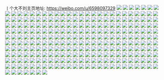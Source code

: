 丨个大不刘主页地址: https://weibo.com/u/6598097329 
![](https://wx4.sinaimg.cn/mw2000/007cwWwFly1h9juxewppvj30yi13d791.jpg) 
![](https://wx4.sinaimg.cn/mw2000/007cwWwFly1h921ypsgdaj30u01hc0yc.jpg) 
![](https://wx4.sinaimg.cn/mw2000/007cwWwFly1h8rz1jidwxj30tw1l1q67.jpg) 
![](https://wx4.sinaimg.cn/mw2000/007cwWwFly1h8oik7aahfj30tp0s5wg9.jpg) 
![](https://wx4.sinaimg.cn/mw2000/007cwWwFly1h8oik8iiwlj30u10s3mz0.jpg) 
![](https://wx4.sinaimg.cn/mw2000/007cwWwFly1h8oik7xy4sj30tg1dzn12.jpg) 
![](https://wx4.sinaimg.cn/mw2000/007cwWwFly1h8jvgbqe25j30ya0u0abe.jpg) 
![](https://wx4.sinaimg.cn/mw2000/007cwWwFly1h83w527tmtj30u01sydmv.jpg) 
![](https://wx4.sinaimg.cn/mw2000/007cwWwFly1h83w50jrf1j30u00u6djs.jpg) 
![](https://wx4.sinaimg.cn/mw2000/007cwWwFly1h77zhixbxoj30u015e0tk.jpg) 
![](https://wx4.sinaimg.cn/mw2000/007cwWwFly1h77zfkgw3yj31400u043k.jpg) 
![](https://wx4.sinaimg.cn/mw2000/007cwWwFly1h77zfldtqij30u0106ju0.jpg) 
![](https://wx4.sinaimg.cn/mw2000/007cwWwFly1h77zfmdofcj30u0140wfv.jpg) 
![](https://wx4.sinaimg.cn/mw2000/007cwWwFly1h77zfnyqkij30tt1hc45q.jpg) 
![](https://wx4.sinaimg.cn/mw2000/007cwWwFly1h77zfp2hhtj30u0140q8a.jpg) 
![](https://wx4.sinaimg.cn/mw2000/007cwWwFly1h77zhf22qbj310i0u00zd.jpg) 
![](https://wx4.sinaimg.cn/mw2000/007cwWwFly1h77zfjt0j0j30u0140qat.jpg) 
![](https://wx4.sinaimg.cn/mw2000/007cwWwFly1h77zhgap1vj30u0140wg8.jpg) 
![](https://wx4.sinaimg.cn/mw2000/007cwWwFly1h6v9tqn27xj30u01sytcj.jpg) 
![](https://wx4.sinaimg.cn/mw2000/007cwWwFly1h61uvi6im4j30u01400vi.jpg) 
![](https://wx4.sinaimg.cn/mw2000/007cwWwFly1h33g15hd7oj30pd0cetae.jpg) 
![](https://wx4.sinaimg.cn/mw2000/007cwWwFly1h2lme8arecj319a0u0wkd.jpg) 
![](https://wx4.sinaimg.cn/mw2000/007cwWwFly1h2lme8xtesj31400u042g.jpg) 
![](https://wx4.sinaimg.cn/mw2000/007cwWwFly1h2lmhdcxjtj30u00u0dhb.jpg) 
![](https://wx4.sinaimg.cn/mw2000/007cwWwFly1h2lma36h0cj30z50u079g.jpg) 
![](https://wx4.sinaimg.cn/mw2000/007cwWwFly1h2lma6rrlmj30u0141n8o.jpg) 
![](https://wx4.sinaimg.cn/mw2000/007cwWwFly1h2lma41yzzj31400u0aht.jpg) 
![](https://wx4.sinaimg.cn/mw2000/007cwWwFly1h2lmwoz8enj30u00u20zq.jpg) 
![](https://wx4.sinaimg.cn/mw2000/007cwWwFly1h2lmaa7fwmj31400u0n4j.jpg) 
![](https://wx4.sinaimg.cn/mw2000/007cwWwFly1h2lma98pq1j313d0u0tf5.jpg) 
![](https://wx4.sinaimg.cn/mw2000/007cwWwFly1h29amqp66ej31bb0qak38.jpg) 
![](https://wx4.sinaimg.cn/mw2000/007cwWwFly1h29amq8sxqj317s0p8k1w.jpg) 
![](https://wx4.sinaimg.cn/mw2000/007cwWwFly1h29amt2pq4j31jq15uwtk.jpg) 
![](https://wx4.sinaimg.cn/mw2000/007cwWwFly1h29amn544xj322n3401kz.jpg) 
![](https://wx4.sinaimg.cn/mw2000/007cwWwFly1h29amplkw7j335s2dce82.jpg) 
![](https://wx4.sinaimg.cn/mw2000/007cwWwFly1h29ams8vloj32c0340kjm.jpg) 
![](https://wx4.sinaimg.cn/mw2000/007cwWwFly1h29amupzzuj32c0340x6p.jpg) 
![](https://wx4.sinaimg.cn/mw2000/007cwWwFly1h29aos2l62j30uh35snpd.jpg) 
![](https://wx4.sinaimg.cn/mw2000/007cwWwFly1h29aot6a3tj30uk3r0kjl.jpg) 
![](https://wx4.sinaimg.cn/mw2000/007cwWwFly1h234p95psij30sg0osadh.jpg) 
![](https://wx4.sinaimg.cn/mw2000/007cwWwFly1h219768aq5j30u016346m.jpg) 
![](https://wx4.sinaimg.cn/mw2000/007cwWwFly1h21975k8cyj30u0132gt1.jpg) 
![](https://wx4.sinaimg.cn/mw2000/007cwWwFly1h21976v7raj30u00xe78v.jpg) 
![](https://wx4.sinaimg.cn/mw2000/007cwWwFly1h21973b66yj30uh0u0n48.jpg) 
![](https://wx4.sinaimg.cn/mw2000/007cwWwFly1h21974xnr1j31400u0qdr.jpg) 
![](https://wx4.sinaimg.cn/mw2000/007cwWwFly1h21978yufzj30u00u00yz.jpg) 
![](https://wx4.sinaimg.cn/mw2000/007cwWwFly1h21977m18vj30u00u0dne.jpg) 
![](https://wx4.sinaimg.cn/mw2000/007cwWwFly1h219786fcij30j60j677c.jpg) 
![](https://wx4.sinaimg.cn/mw2000/007cwWwFly1h21973yvk0j30u0140q96.jpg) 
![](https://wx4.sinaimg.cn/mw2000/007cwWwFly1h1lxsug6lej30to0i2aan.jpg) 
![](https://wx4.sinaimg.cn/mw2000/007cwWwFly1h1l5czt6ubj32c0340hdu.jpg) 
![](https://wx4.sinaimg.cn/mw2000/007cwWwFly1h1f7r4ahf9j31gm1msb07.jpg) 
![](https://wx4.sinaimg.cn/mw2000/007cwWwFly1h17saanfk0j30xc21c11f.jpg) 
![](https://wx4.sinaimg.cn/mw2000/007cwWwFly1h11gn9wejcj32c0340kjn.jpg) 
![](https://wx4.sinaimg.cn/mw2000/007cwWwFly1h11gmdmkgej32af31x7wm.jpg) 
![](https://wx4.sinaimg.cn/mw2000/007cwWwFly1h11gmgs0ojj326v2vdhdx.jpg) 
![](https://wx4.sinaimg.cn/mw2000/007cwWwFly1h11gmk5swtj32is35skjn.jpg) 
![](https://wx4.sinaimg.cn/mw2000/007cwWwFly1h11gmxn398j30o90r4do3.jpg) 
![](https://wx4.sinaimg.cn/mw2000/007cwWwFly1h11gn1je0pj32c03407wi.jpg) 
![](https://wx4.sinaimg.cn/mw2000/007cwWwFly1gz1r1zk8hoj32dc35su0x.jpg) 
![](https://wx4.sinaimg.cn/mw2000/007cwWwFly1gyv1ujf1wqj30xc15aq5d.jpg) 
![](https://wx4.sinaimg.cn/mw2000/007cwWwFly1gy7pde8jlxj32c834ax6q.jpg) 
![](https://wx4.sinaimg.cn/mw2000/007cwWwFly1gxpbzy286wj30qo12xjxy.jpg) 
![](https://wx4.sinaimg.cn/mw2000/007cwWwFly1gxg0d244wej30u01137ao.jpg) 
![](https://wx4.sinaimg.cn/mw2000/007cwWwFly1gxg0d2v3uoj30u00yytep.jpg) 
![](https://wx4.sinaimg.cn/mw2000/007cwWwFly1gxg0d3kti2j30u00yrn31.jpg) 
![](https://wx4.sinaimg.cn/mw2000/007cwWwFly1gx107rmjssj30u01tstc1.jpg) 
![](https://wx4.sinaimg.cn/mw2000/007cwWwFly1gx10bubzkuj30u01u0aik.jpg) 
![](https://wx4.sinaimg.cn/mw2000/007cwWwFly1gwxi0q385oj30u01qhx5p.jpg) 
![](https://wx4.sinaimg.cn/mw2000/007cwWwFly1gwxi0o80ugj30u01qh46e.jpg) 
![](https://wx4.sinaimg.cn/mw2000/007cwWwFly1gwxhh19jmwj30u019s40o.jpg) 
![](https://wx4.sinaimg.cn/mw2000/007cwWwFly1gwxhh1z2zdj30u01qh0yk.jpg) 
![](https://wx4.sinaimg.cn/mw2000/007cwWwFly1gwxhh3fx31j30u01qhn30.jpg) 
![](https://wx4.sinaimg.cn/mw2000/007cwWwFly1gwxhgz7umfj30u01qh7ks.jpg) 
![](https://wx4.sinaimg.cn/mw2000/007cwWwFly1gwxhgwk6h8j30u019qgq6.jpg) 
![](https://wx4.sinaimg.cn/mw2000/007cwWwFly1gwxhgy6cn3j30u019048x.jpg) 
![](https://wx4.sinaimg.cn/mw2000/007cwWwFly1gwxi2zaa29j30u01qh183.jpg) 
![](https://wx4.sinaimg.cn/mw2000/007cwWwFly1gwpak6289vj335s2dchdv.jpg) 
![](https://wx4.sinaimg.cn/mw2000/007cwWwFly1gwmz7oo2p3j30u01qhn5k.jpg) 
![](https://wx4.sinaimg.cn/mw2000/007cwWwFly1gwmz7pwi4jj313i0u0te4.jpg) 
![](https://wx4.sinaimg.cn/mw2000/007cwWwFly1gwn0hfmmswj30u01qhaka.jpg) 
![](https://wx4.sinaimg.cn/mw2000/007cwWwFly1gwn0ix4k3ij31400u0q8h.jpg) 
![](https://wx4.sinaimg.cn/mw2000/007cwWwFly1gwlxy84guaj30u0140ach.jpg) 
![](https://wx4.sinaimg.cn/mw2000/007cwWwFly1gwlxy8pbmdj30u01400uu.jpg) 
![](https://wx4.sinaimg.cn/mw2000/007cwWwFly1gwh9uh58i7j305d05d3yf.jpg) 
![](https://wx4.sinaimg.cn/mw2000/007cwWwFly1gwdbwg0sbnj31400u0goy.jpg) 
![](https://wx4.sinaimg.cn/mw2000/007cwWwFly1gwdbwgiphij31400u0ad3.jpg) 
![](https://wx4.sinaimg.cn/mw2000/007cwWwFly1gwbkascgfkj31400u0tec.jpg) 
![](https://wx4.sinaimg.cn/mw2000/007cwWwFly1gwbkcfpuxqj31400u0dk4.jpg) 
![](https://wx4.sinaimg.cn/mw2000/007cwWwFly1gwbkavqgbbj30u00x87ad.jpg) 
![](https://wx4.sinaimg.cn/mw2000/007cwWwFly1gwbkatp0khj31400u07cz.jpg) 
![](https://wx4.sinaimg.cn/mw2000/007cwWwFly1gwbkauu2udj30n00mw771.jpg) 
![](https://wx4.sinaimg.cn/mw2000/007cwWwFly1gwbkcg1yc8j30go0eut8z.jpg) 
![](https://wx4.sinaimg.cn/mw2000/007cwWwFly1gw9a4vls9cj30u0190gp3.jpg) 
![](https://wx4.sinaimg.cn/mw2000/007cwWwFly1gw9a4x67qoj30u0190who.jpg) 
![](https://wx4.sinaimg.cn/mw2000/007cwWwFly1gw9a5k53jij30u0190q7p.jpg) 
![](https://wx4.sinaimg.cn/mw2000/007cwWwFly1gw9a5ku9vhj30u0190gq9.jpg) 
![](https://wx4.sinaimg.cn/mw2000/007cwWwFly1gw0ysb771tj30u01o01il.jpg) 
![](https://wx4.sinaimg.cn/mw2000/007cwWwFly1gw0ys44a7cj30u01cuk1k.jpg) 
![](https://wx4.sinaimg.cn/mw2000/007cwWwFly1gw0ys922fcj30u0140wh8.jpg) 
![](https://wx4.sinaimg.cn/mw2000/007cwWwFly1gw0ys62r10j30u0140qh0.jpg) 
![](https://wx4.sinaimg.cn/mw2000/007cwWwFly1gw0ys52u4gj30u01qh7d9.jpg) 
![](https://wx4.sinaimg.cn/mw2000/007cwWwFly1gw0ys7m0qej30u014047c.jpg) 
![](https://wx4.sinaimg.cn/mw2000/007cwWwFly1gw0ys6v8p0j30u0140do2.jpg) 
![](https://wx4.sinaimg.cn/mw2000/007cwWwFly1gw0ys8g716j30u0140123.jpg) 
![](https://wx4.sinaimg.cn/mw2000/007cwWwFly1gw0ys9wsgkj30u01qh15c.jpg) 
![](https://wx4.sinaimg.cn/mw2000/007cwWwFly1gvurp8bbtgj31400u0dh0.jpg) 
![](https://wx4.sinaimg.cn/mw2000/007cwWwFly1gvrlwvn3ypj61400u0ju102.jpg) 
![](https://wx4.sinaimg.cn/mw2000/007cwWwFly1gvga89krgdj61400u0n7k02.jpg) 
![](https://wx4.sinaimg.cn/mw2000/007cwWwFly1gvga8ad1slj613z0u079m02.jpg) 
![](https://wx4.sinaimg.cn/mw2000/007cwWwFly1gvf2iycmq3j60u00y2dly02.jpg) 
![](https://wx4.sinaimg.cn/mw2000/007cwWwFly1gvds5jl3uyj612w0u0n1302.jpg) 
![](https://wx4.sinaimg.cn/mw2000/007cwWwFly1gvds5kkh54j60u00u00uu02.jpg) 
![](https://wx4.sinaimg.cn/mw2000/007cwWwFly1gvbdlvakfjj613z0u00uj02.jpg) 
![](https://wx4.sinaimg.cn/mw2000/007cwWwFly1gvbdlunqgrj60u00xvagp02.jpg) 
![](https://wx4.sinaimg.cn/mw2000/007cwWwFly1gv2jry2tevj60xc0fhgoy02.jpg) 
![](https://wx4.sinaimg.cn/mw2000/007cwWwFly1guvhgulb9kj60u01qh7l502.jpg) 
![](https://wx4.sinaimg.cn/mw2000/007cwWwFly1guvhgstid1j60u01qhagd02.jpg) 
![](https://wx4.sinaimg.cn/mw2000/007cwWwFly1guvhgtiuncj60u01qhn3z02.jpg) 
![](https://wx4.sinaimg.cn/mw2000/007cwWwFly1guvhgx3kbaj30u01qh7dv.jpg) 
![](https://wx4.sinaimg.cn/mw2000/007cwWwFly1guvhgxugn4j30u01aan4e.jpg) 
![](https://wx4.sinaimg.cn/mw2000/007cwWwFly1guvhgw9lkvj60u0140jw802.jpg) 
![](https://wx4.sinaimg.cn/mw2000/007cwWwFly1guvhgztgg7j60u01qh14y02.jpg) 
![](https://wx4.sinaimg.cn/mw2000/007cwWwFly1guvhgs1nbjj60u01qhwvp02.jpg) 
![](https://wx4.sinaimg.cn/mw2000/007cwWwFly1guvht1nlslj60u028nn7r02.jpg) 
![](https://wx4.sinaimg.cn/mw2000/007cwWwFly1gupplues19j31jk1jkdmz.jpg) 
![](https://wx4.sinaimg.cn/mw2000/007cwWwFly1guokdqtvdxj632b2aqtv102.jpg) 
![](https://wx4.sinaimg.cn/mw2000/007cwWwFly1guma8o1k8vj60xc21caec02.jpg) 
![](https://wx4.sinaimg.cn/mw2000/007cwWwFly1guijxak2ocj60u00u0goz02.jpg) 
![](https://wx4.sinaimg.cn/mw2000/007cwWwFly1guijxatp4bj60d90diq3g02.jpg) 
![](https://wx4.sinaimg.cn/mw2000/007cwWwFly1guhf1acjx5j61400u0n2v02.jpg) 
![](https://wx4.sinaimg.cn/mw2000/007cwWwFly1guhf19m1jzj60jd0jd3zu02.jpg) 
![](https://wx4.sinaimg.cn/mw2000/007cwWwFly1gufvvx7fhuj61400u00z402.jpg) 
![](https://wx4.sinaimg.cn/mw2000/007cwWwFly1gue8c9atafj60to0z60ux02.jpg) 
![](https://wx4.sinaimg.cn/mw2000/007cwWwFly1gudug12bzxj60bn0bf0t502.jpg) 
![](https://wx4.sinaimg.cn/mw2000/007cwWwFly1gu79t6elr6j602s02ga9u02.jpg) 
![](https://wx4.sinaimg.cn/mw2000/007cwWwFly1gtwqx2rgvqj60xc21cqod02.jpg) 
![](https://wx4.sinaimg.cn/mw2000/007cwWwFly1gtwtzvn0ubj30xc21cdq8.jpg) 
![](https://wx4.sinaimg.cn/mw2000/007cwWwFly1gtvlm8is8pj60go0goq4n02.jpg) 
![](https://wx4.sinaimg.cn/mw2000/007cwWwFly1gtr52dn0vbj30xc21cjxs.jpg) 
![](https://wx4.sinaimg.cn/mw2000/007cwWwFly1gtlbrplqetj63402c04qq02.jpg) 
![](https://wx4.sinaimg.cn/mw2000/007cwWwFly1gtkos0mq1xj62dc2dc7wi02.jpg) 
![](https://wx4.sinaimg.cn/mw2000/007cwWwFly1gtdnbgz0vtj30u0140134.jpg) 
![](https://wx4.sinaimg.cn/mw2000/007cwWwFly1gtdnbierz1j30u00vrdng.jpg) 
![](https://wx4.sinaimg.cn/mw2000/007cwWwFly1gtbwu82kjjj31400u00z5.jpg) 
![](https://wx4.sinaimg.cn/mw2000/007cwWwFly1gtbwu78nvjj30u00u0jwv.jpg) 
![](https://wx4.sinaimg.cn/mw2000/007cwWwFly1gtbwu5wcswj30u0140qe0.jpg) 
![](https://wx4.sinaimg.cn/mw2000/007cwWwFly1gtbwu3escgj30u00u0n16.jpg) 
![](https://wx4.sinaimg.cn/mw2000/007cwWwFly1gtbwu2i394j30u01hbk7m.jpg) 
![](https://wx4.sinaimg.cn/mw2000/007cwWwFly1gtbwtsmel1j30w40u078j.jpg) 
![](https://wx4.sinaimg.cn/mw2000/007cwWwFly1gtbwtyqseqj30u00u0q7k.jpg) 
![](https://wx4.sinaimg.cn/mw2000/007cwWwFly1gtbwtwxep1j30u00u0dnd.jpg) 
![](https://wx4.sinaimg.cn/mw2000/007cwWwFly1gtbwtrgxmmj30i30sugos.jpg) 
![](https://wx4.sinaimg.cn/mw2000/007cwWwFly1gt8751hll7j31k0340kjl.jpg) 
![](https://wx4.sinaimg.cn/mw2000/007cwWwFly1gt87501abxj31k03404qq.jpg) 
![](https://wx4.sinaimg.cn/mw2000/007cwWwFly1gt874yksarj31hs340hdt.jpg) 
![](https://wx4.sinaimg.cn/mw2000/007cwWwFly1gt8754lr8fj31k0340u0y.jpg) 
![](https://wx4.sinaimg.cn/mw2000/007cwWwFly1gt8752y954j31k0340hdu.jpg) 
![](https://wx4.sinaimg.cn/mw2000/007cwWwFly1gt874vjwd7j31hs340b1v.jpg) 
![](https://wx4.sinaimg.cn/mw2000/007cwWwFly1gt875787r3j31k0340x6p.jpg) 
![](https://wx4.sinaimg.cn/mw2000/007cwWwFly1gt874uosi7j31k0340hdu.jpg) 
![](https://wx4.sinaimg.cn/mw2000/007cwWwFly1gt874xhbi9j31hs340u0x.jpg) 
![](https://wx4.sinaimg.cn/mw2000/007cwWwFly1gt0iu2fv0sj30xc327tqy.jpg) 
![](https://wx4.sinaimg.cn/mw2000/007cwWwFly1gsix0dbi82j32c0340qv5.jpg) 
![](https://wx4.sinaimg.cn/mw2000/007cwWwFly1gsix09c9mlj32c0340e82.jpg) 
![](https://wx4.sinaimg.cn/mw2000/007cwWwFly1gsix0mqky6j31jk334kgj.jpg) 
![](https://wx4.sinaimg.cn/mw2000/007cwWwFly1gsix0bnoeoj32c0340hdv.jpg) 
![](https://wx4.sinaimg.cn/mw2000/007cwWwFly1gsix0ffdu0j32c0340npe.jpg) 
![](https://wx4.sinaimg.cn/mw2000/007cwWwFly1gsix0o3nxdj32c0340u0x.jpg) 
![](https://wx4.sinaimg.cn/mw2000/007cwWwFly1gsix0hbvb3j32c0340b2a.jpg) 
![](https://wx4.sinaimg.cn/mw2000/007cwWwFly1gsix0jq52wj32c03404qs.jpg) 
![](https://wx4.sinaimg.cn/mw2000/007cwWwFly1gsix0lzf5qj32c0340kjn.jpg) 
![](https://wx4.sinaimg.cn/mw2000/007cwWwFly1goky2hx3qfj31sg2ds1l1.jpg) 
![](https://wx4.sinaimg.cn/mw2000/007cwWwFly1gokybazwu3j31fm217e82.jpg) 
![](https://wx4.sinaimg.cn/mw2000/007cwWwFly1gnqoiwqx0lj32zy28yqva.jpg) 
![](https://wx4.sinaimg.cn/mw2000/007cwWwFly1gnf1jd7adzj335s2dc7wn.jpg) 
![](https://wx4.sinaimg.cn/mw2000/007cwWwFly1gnf1jexs2nj32am3261l1.jpg) 
![](https://wx4.sinaimg.cn/mw2000/007cwWwFly1gnf1jhat4ij32da2vob2i.jpg) 
![](https://wx4.sinaimg.cn/mw2000/007cwWwFly1gnf1jj0v7rj32yy2dcu13.jpg) 
![](https://wx4.sinaimg.cn/mw2000/007cwWwFly1gnf1jks36hj32dc35she0.jpg) 
![](https://wx4.sinaimg.cn/mw2000/007cwWwFly1gnf1jn1vzkj32ua2c3kjr.jpg) 
![](https://wx4.sinaimg.cn/mw2000/007cwWwFly1gnf1jp2lqcj335s2dcb2g.jpg) 
![](https://wx4.sinaimg.cn/mw2000/007cwWwFly1gnf1jqxdgij331f2a21l4.jpg) 
![](https://wx4.sinaimg.cn/mw2000/007cwWwFly1gnbvjvh7w6j323t2t2qv9.jpg) 
![](https://wx4.sinaimg.cn/mw2000/007cwWwFly1gnbvjw3dzrj31jk1zz7v2.jpg) 
![](https://wx4.sinaimg.cn/mw2000/007cwWwFly1gnbvjwz7m1j316o1kw7wi.jpg) 
![](https://wx4.sinaimg.cn/mw2000/007cwWwFly1gnbvjxa249j30c80c6dhi.jpg) 
![](https://wx4.sinaimg.cn/mw2000/007cwWwFly1gn4t95uh1xj30ra11paug.jpg) 
![](https://wx4.sinaimg.cn/mw2000/007cwWwFly1gn4t95bhb9j30u0140b29.jpg) 
![](https://wx4.sinaimg.cn/mw2000/007cwWwFly1gn4t96dhgzj30os0xe1aq.jpg) 
![](https://wx4.sinaimg.cn/mw2000/007cwWwFly1gn4t96jzpaj305d05hq3h.jpg) 
![](https://wx4.sinaimg.cn/mw2000/007cwWwFly1glebw91t3nj316o1kwnpe.jpg) 
![](https://wx4.sinaimg.cn/mw2000/007cwWwFly1glebwazoqbj314g1agnpd.jpg) 
![](https://wx4.sinaimg.cn/mw2000/007cwWwFly1glebwcof70j313p1gxkjl.jpg) 
![](https://wx4.sinaimg.cn/mw2000/007cwWwFly1glebwezb43j316o1kwhdu.jpg) 
![](https://wx4.sinaimg.cn/mw2000/007cwWwFly1glebwh5zpoj31j911ae82.jpg) 
![](https://wx4.sinaimg.cn/mw2000/007cwWwFly1glebwhix7oj30ul0np435.jpg) 
![](https://wx4.sinaimg.cn/mw2000/007cwWwFly1gl45ggzuqbj31hs340hdu.jpg) 
![](https://wx4.sinaimg.cn/mw2000/007cwWwFly1gkehepur0qj31kw16o1ky.jpg) 
![](https://wx4.sinaimg.cn/mw2000/007cwWwFly1gj1yco3deqj30u0140tfd.jpg) 
![](https://wx4.sinaimg.cn/mw2000/007cwWwFly1gj1ycoru30j313z0u0jyd.jpg) 
![](https://wx4.sinaimg.cn/mw2000/007cwWwFly1gj1ycpbsupj31400u0tci.jpg) 
![](https://wx4.sinaimg.cn/mw2000/007cwWwFly1giyk2ohb72j310q0u0q6z.jpg) 
![](https://wx4.sinaimg.cn/mw2000/007cwWwFly1giyk2ozj44j314t0u0gqw.jpg) 
![](https://wx4.sinaimg.cn/mw2000/007cwWwFly1giyk2nadeqj31aa0u0tbj.jpg) 
![](https://wx4.sinaimg.cn/mw2000/007cwWwFly1giyk2mxgfgj31400u0jt0.jpg) 
![](https://wx4.sinaimg.cn/mw2000/007cwWwFly1gim0egsw21j31kw16onpe.jpg) 
![](https://wx4.sinaimg.cn/mw2000/007cwWwFly1gim0ehjbhij31kw10k1ky.jpg) 
![](https://wx4.sinaimg.cn/mw2000/007cwWwFly1gim0en5gaoj30f70ew0xz.jpg) 
![](https://wx4.sinaimg.cn/mw2000/007cwWwFly1gim0eihouhj31kw16o7wj.jpg) 
![](https://wx4.sinaimg.cn/mw2000/007cwWwFly1gim0ejetf9j31kx16okjl.jpg) 
![](https://wx4.sinaimg.cn/mw2000/007cwWwFly1gim0ejweiaj316o1kxkjl.jpg) 
![](https://wx4.sinaimg.cn/mw2000/007cwWwFly1gim0eksi51j31kw16oe83.jpg) 
![](https://wx4.sinaimg.cn/mw2000/007cwWwFly1gim0emqh7oj335s2dc1kz.jpg) 
![](https://wx4.sinaimg.cn/mw2000/007cwWwFly1gim0elk2cqj31f115kb2a.jpg) 
![](https://wx4.sinaimg.cn/mw2000/007cwWwFly1gi80nc3c1wj30u00u0437.jpg) 
![](https://wx4.sinaimg.cn/mw2000/007cwWwFly1gi4lnc13wmj31400u0afy.jpg) 
![](https://wx4.sinaimg.cn/mw2000/007cwWwFly1ghyo3ybbkhj30mk0l1dj3.jpg) 
![](https://wx4.sinaimg.cn/mw2000/007cwWwFly1ghyo3ypztoj30n10of0wp.jpg) 
![](https://wx4.sinaimg.cn/mw2000/007cwWwFly1ghyo40lu13j30j80k7764.jpg) 
![](https://wx4.sinaimg.cn/mw2000/007cwWwFly1ghyo3z6l6rj30u00u0432.jpg) 
![](https://wx4.sinaimg.cn/mw2000/007cwWwFly1ghyo3zqq5vj30u00u0443.jpg) 
![](https://wx4.sinaimg.cn/mw2000/007cwWwFly1ghyo4058dfj30gk0ez0tt.jpg) 
![](https://wx4.sinaimg.cn/mw2000/007cwWwFly1ghv8irnda8j31km1knqv6.jpg) 
![](https://wx4.sinaimg.cn/mw2000/007cwWwFly1ghv8iv6kmoj31mc1mcx6q.jpg) 
![](https://wx4.sinaimg.cn/mw2000/007cwWwFly1ghhhbcy2sdj316o1kw1ky.jpg) 
![](https://wx4.sinaimg.cn/mw2000/007cwWwFly1ghcrfsmt4tj30q80qxjsp.jpg) 
![](https://wx4.sinaimg.cn/mw2000/007cwWwFly1ghcrfu3e5pj30rr0semyd.jpg) 
![](https://wx4.sinaimg.cn/mw2000/007cwWwFly1ghcrft7zj6j30u00u0jsg.jpg) 
![](https://wx4.sinaimg.cn/mw2000/007cwWwFly1gh6wgrtaetj315o15ob29.jpg) 
![](https://wx4.sinaimg.cn/mw2000/007cwWwFly1gh6wgukbsqj316o1kw1kz.jpg) 
![](https://wx4.sinaimg.cn/mw2000/007cwWwFly1gh6wgvtx6sj315w0wq1kx.jpg) 
![](https://wx4.sinaimg.cn/mw2000/007cwWwFly1gh6wgyfo4vj315o15ob29.jpg) 
![](https://wx4.sinaimg.cn/mw2000/007cwWwFly1gh6whcsi94j30uy0u0adi.jpg) 
![](https://wx4.sinaimg.cn/mw2000/007cwWwFly1gh6whd2bw7j30u00u0413.jpg) 
![](https://wx4.sinaimg.cn/mw2000/007cwWwFly1gf80mvmtldj315o30j4qr.jpg) 
![](https://wx4.sinaimg.cn/mw2000/007cwWwFly1gf80mx2cisj315o3t01kz.jpg) 
![](https://wx4.sinaimg.cn/mw2000/007cwWwFly1gf80my7l4wj315o20x4qq.jpg) 
![](https://wx4.sinaimg.cn/mw2000/007cwWwFly1gevu5sclhbj30xf0t110h.jpg) 
![](https://wx4.sinaimg.cn/mw2000/007cwWwFly1gevu5t37lvj30u01400xf.jpg) 
![](https://wx4.sinaimg.cn/mw2000/007cwWwFly1gevu5upczhj31400u079z.jpg) 
![](https://wx4.sinaimg.cn/mw2000/007cwWwFly1gevu5vaybyj311o0qydo9.jpg) 
![](https://wx4.sinaimg.cn/mw2000/007cwWwFly1gevu5vrz8mj30u0140adb.jpg) 
![](https://wx4.sinaimg.cn/mw2000/007cwWwFly1gevu5wyhrzj31400u0n0e.jpg) 
![](https://wx4.sinaimg.cn/mw2000/007cwWwFly1geavtm02evj326724ihdu.jpg) 
![](https://wx4.sinaimg.cn/mw2000/007cwWwFly1geavtnu5j3j31o01mzqv6.jpg) 
![](https://wx4.sinaimg.cn/mw2000/007cwWwFly1geavtpdazvj31901o0npe.jpg) 
![](https://wx4.sinaimg.cn/mw2000/007cwWwFly1geavtrgfaej31901o01kz.jpg) 
![](https://wx4.sinaimg.cn/mw2000/007cwWwFly1geavtt1c3ej31761894qq.jpg) 
![](https://wx4.sinaimg.cn/mw2000/007cwWwFly1geavtv6fezj31601nxhdu.jpg) 
![](https://wx4.sinaimg.cn/mw2000/007cwWwFly1gca1abwsi0j31901o01l0.jpg) 
![](https://wx4.sinaimg.cn/mw2000/007cwWwFly1gca1a9lqnuj31901o04qs.jpg) 
![](https://wx4.sinaimg.cn/mw2000/007cwWwFly1gca1a7efofj31901o0kjl.jpg) 
![](https://wx4.sinaimg.cn/mw2000/007cwWwFly1gca1a88qobj31901o0u0x.jpg) 
![](https://wx4.sinaimg.cn/mw2000/007cwWwFly1gca1ad8w0fj31hc1z47wi.jpg) 
![](https://wx4.sinaimg.cn/mw2000/007cwWwFly1g8xuvj9r0dj31400u04fk.jpg) 
![](https://wx4.sinaimg.cn/mw2000/007cwWwFly1g8xuvke16wj30xk0u0qa2.jpg) 
![](https://wx4.sinaimg.cn/mw2000/007cwWwFly1g8xuvlnxrlj30u01401iy.jpg) 
![](https://wx4.sinaimg.cn/mw2000/007cwWwFly1g8xuvp65ivj31400u017w.jpg) 
![](https://wx4.sinaimg.cn/mw2000/007cwWwFly1g8xuvm8exgj30u0140dvz.jpg) 
![](https://wx4.sinaimg.cn/mw2000/007cwWwFly1g8xuvnnu42j31400u04e5.jpg) 
![](https://wx4.sinaimg.cn/mw2000/007cwWwFly1g8xuvmzipzj31400u0wux.jpg) 
![](https://wx4.sinaimg.cn/mw2000/007cwWwFly1g8xuvog1b6j31400u0trr.jpg) 
![](https://wx4.sinaimg.cn/mw2000/007cwWwFly1g8xuvq7mr9j30u0140atq.jpg) 
